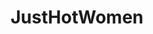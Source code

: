---
title: JustHotWomen
crosslinks:
- BrasilOnReddit
- TheRareOnes
- Sexy_Ass_White_Girls
- AlexisRen
- RougePinner
- popporn
- Daria_Shy
- pokies
- tanlines
- PornStarletHQ
- AmazingCurves
- ActressSexScenes
- cupless
- KylaCole
- StraightGirlsPlaying
- eyecontact
- BustyNaturalPornstars
- NSFW_favorites
- penthouse
---